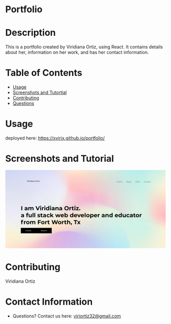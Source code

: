 # Portfolio

# Description
This is a portfolio created by Viridiana Ortiz, using React. It contains details about her, information on her work, and has her contact information. 

# Table of Contents 
* [Usage](#-Usage)
* [Screenshots and Tutortial](#-Installation)
* [Contributing](#-Contributing)
* [Questions](#-Contact-Information)
  

# Usage
deployed here:
https://xvirix.github.io/portfolio/

# Screenshots and Tutorial
![alt text](https://github.com/xvirix/react-portfolio/blob/main/public/portfolio.png)


# Contributing 
Viridiana Ortiz


# Contact Information 
* Questions? Contact us here: viriortiz32@gmail.com